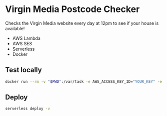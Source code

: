 # Virgin Media Postcode Checker

Checks the Virgin Media website every day at 12pm to see if your house is available!

- AWS Lambda
- AWS SES
- Serverless
- Docker

## Test locally

```sh
docker run --rm -v "$PWD":/var/task -e AWS_ACCESS_KEY_ID="YOUR_KEY" -e AWS_SECRET_ACCESS_KEY="YOU_SECRET" lambci/lambda:nodejs8.10 handler.check '{"postcode":"M1 2WA","fullAddress":"49 Store Street, Manchester, M1 2WA"},"email":"me@example.com"'
```

## Deploy

```sh
serverless deploy -v
```